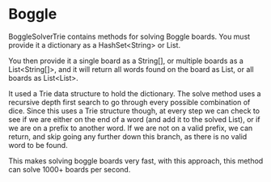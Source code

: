 # Boggle

BoggleSolverTrie contains methods for solving Boggle boards. 
You must provide it a dictionary as a HashSet\<String> or List<String>. 

You then provide it a single board as a String[], or multiple boards as a List<String[]>, and it will return all words found on the board as List<String>, or all boards as List<List<String>>. 

It used a Trie data structure to hold the dictionary. The solve method uses a recursive depth first search to go through every possible combination of dice. 
Since this uses a Trie structure though, at every step we can check to see if we are either on the end of a word (and add it to the solved List), or if we are on a prefix to another word. 
If we are not on a valid prefix, we can return, and skip going any further down this branch, as there is no valid word to be found. 

This makes solving boggle boards very fast, with this approach, this method can solve 1000+ boards per second. 
